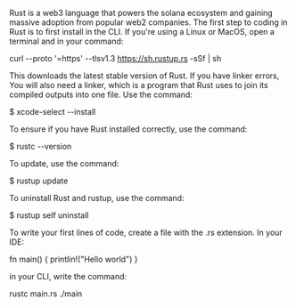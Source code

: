 Rust is a web3 language that powers the solana ecosystem and gaining massive adoption from popular web2 companies. The first step to coding in Rust is to first install in the CLI.
If you're using a Linux or MacOS, open a terminal and in your command:

curl --proto '=https' --tlsv1.3 https://sh.rustup.rs -sSf | sh

This downloads the latest stable version of Rust.
If you have linker errors, You will also need a linker, which is a program that Rust uses to join its compiled outputs into one file. Use the command:

$ xcode-select --install

To ensure if you have Rust installed correctly, use the command:

$ rustc --version

To update, use the command:

$ rustup update

To uninstall Rust and rustup, use the command:

$ rustup self uninstall

To write your first lines of code, create a file with the .rs extension. In your IDE:

fn main() {
printlin!("Hello world")
}

in your CLI, write the command:

rustc main.rs
./main
